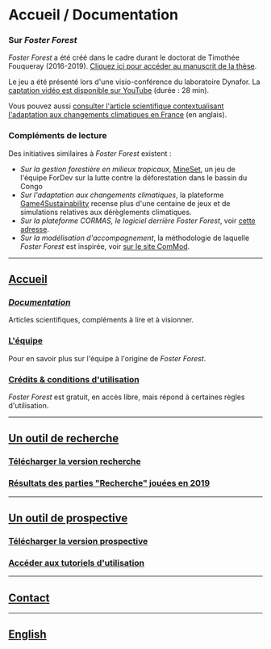 # Accueil / Documentation

### Sur _Foster Forest_

_Foster Forest_ a été créé dans le cadre durant le doctorat de Timothée Fouqueray (2016-2019). [Cliquez ici pour accéder au manuscrit de la thèse](https://hal.archives-ouvertes.fr/tel-02457016).

Le jeu a été présenté lors d'une visio-conférence du laboratoire Dynafor. La [captation vidéo est disponible sur YouTube](https://www.youtube.com/watch?v=1olLn3Z-c5I) (durée : 28 min).

Vous pouvez aussi [consulter l'article scientifique contextualisant l'adaptation aux changements climatiques en France](https://www.sciencedirect.com/science/article/abs/pii/S0378112719320018) (en anglais).

### Compléments de lecture

Des initiatives similaires à _Foster Forest_ existent :
* _Sur la gestion forestière en milieux tropicaux_, [MineSet](https://fordev.ethz.ch/research/our-games/coforset-game.html), un jeu de l'équipe ForDev sur la lutte contre la déforestation dans le bassin du Congo
* _Sur l'adaptation aux changements climatiques_, la plateforme [Game4Sustainability](https://games4sustainability.org/) recense plus d'une centaine de jeux et de simulations relatives aux dérèglements climatiques.
* _Sur la plateforme CORMAS, le logiciel derrière Foster Forest_, voir [cette adresse](http://cormas.cirad.fr).
* _Sur la modélisation d'accompagnement_, la méthodologie de laquelle _Foster Forest_ est inspirée, voir [sur le site ComMod](https://www.commod.org/).


***

## [Accueil](https://timotheefouqueray.github.io/fosterforest/)
### *[Documentation](https://timotheefouqueray.github.io/fosterforest/home/documentation)*
Articles scientifiques, compléments à lire et à visionner.
### [L'équipe](https://timotheefouqueray.github.io/fosterforest/home/equipe)
Pour en savoir plus sur l'équipe à l'origine de _Foster Forest_.
### [Crédits & conditions d'utilisation](https://timotheefouqueray.github.io/fosterforest/home/credits-utilisation)
_Foster Forest_ est gratuit, en accès libre, mais répond à certaines règles d'utilisation.

***
## [Un outil de recherche](https://timotheefouqueray.github.io/fosterforest/recherche/recherche)
### [Télécharger la version recherche](https://timotheefouqueray.github.io/fosterforest/recherche/telecharger-recherche)
### [Résultats des parties "Recherche" jouées en 2019](https://timotheefouqueray.github.io/fosterforest/recherche/results-quelques-mots)

***
## [Un outil de prospective](https://timotheefouqueray.github.io/fosterforest/prospective/prospective)
### [Télécharger la version prospective](https://timotheefouqueray.github.io/fosterforest/prospective/telecharger-prospective)
### [Accéder aux tutoriels d'utilisation](https://timotheefouqueray.github.io/fosterforest/prospective/tutoriels)

***
## [Contact](https://timotheefouqueray.github.io/fosterforest/contact)

***
## [English](https://timotheefouqueray.github.io/fosterforest/english/home-eng)

